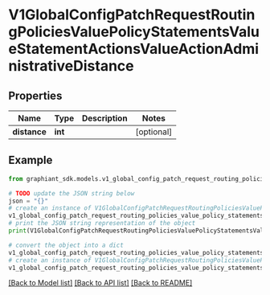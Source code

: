 # V1GlobalConfigPatchRequestRoutingPoliciesValuePolicyStatementsValueStatementActionsValueActionAdministrativeDistance


## Properties

Name | Type | Description | Notes
------------ | ------------- | ------------- | -------------
**distance** | **int** |  | [optional] 

## Example

```python
from graphiant_sdk.models.v1_global_config_patch_request_routing_policies_value_policy_statements_value_statement_actions_value_action_administrative_distance import V1GlobalConfigPatchRequestRoutingPoliciesValuePolicyStatementsValueStatementActionsValueActionAdministrativeDistance

# TODO update the JSON string below
json = "{}"
# create an instance of V1GlobalConfigPatchRequestRoutingPoliciesValuePolicyStatementsValueStatementActionsValueActionAdministrativeDistance from a JSON string
v1_global_config_patch_request_routing_policies_value_policy_statements_value_statement_actions_value_action_administrative_distance_instance = V1GlobalConfigPatchRequestRoutingPoliciesValuePolicyStatementsValueStatementActionsValueActionAdministrativeDistance.from_json(json)
# print the JSON string representation of the object
print(V1GlobalConfigPatchRequestRoutingPoliciesValuePolicyStatementsValueStatementActionsValueActionAdministrativeDistance.to_json())

# convert the object into a dict
v1_global_config_patch_request_routing_policies_value_policy_statements_value_statement_actions_value_action_administrative_distance_dict = v1_global_config_patch_request_routing_policies_value_policy_statements_value_statement_actions_value_action_administrative_distance_instance.to_dict()
# create an instance of V1GlobalConfigPatchRequestRoutingPoliciesValuePolicyStatementsValueStatementActionsValueActionAdministrativeDistance from a dict
v1_global_config_patch_request_routing_policies_value_policy_statements_value_statement_actions_value_action_administrative_distance_from_dict = V1GlobalConfigPatchRequestRoutingPoliciesValuePolicyStatementsValueStatementActionsValueActionAdministrativeDistance.from_dict(v1_global_config_patch_request_routing_policies_value_policy_statements_value_statement_actions_value_action_administrative_distance_dict)
```
[[Back to Model list]](../README.md#documentation-for-models) [[Back to API list]](../README.md#documentation-for-api-endpoints) [[Back to README]](../README.md)


